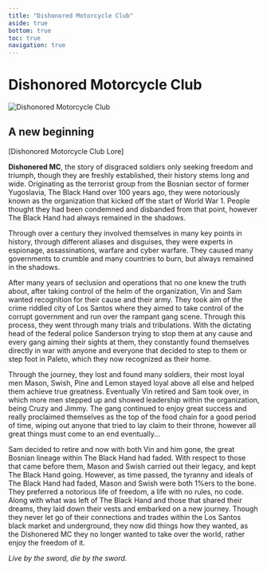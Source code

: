 ```yaml
---
title: "Dishonored Motorcycle Club"
aside: true
bottom: true
toc: true
navigation: true
---
```


# Dishonored Motorcycle Club

![Dishonored Motorcycle Club](https://media.discordapp.net/attachments/1266670962477371473/1270024298051928074/image.png?ex=66c6a10c&is=66c54f8c&hm=9d53ce146cf75a539e0aebe6f2c1503612e16f4e56430b41a1a79962cfbbe421&=&format=webp&quality=lossless&width=810&height=383)


## A new beginning

[Dishonored Motorcycle Club Lore]

**Dishonered MC**, the story of disgraced soldiers only seeking freedom and triumph, though they are freshly established, their history stems long and wide. Originating as the terrorist group from the Bosnian sector of former Yugoslavia, The Black Hand over 100 years ago, they were notoriously known as the organization that kicked off the start of World War 1. People thought they had been condemned and disbanded from that point, however The Black Hand had always remained in the shadows. 

Through over a century they involved themselves in many key points in history, through different aliases and disguises, they were experts in espionage, assassinations, warfare and cyber warfare. They caused many governments to crumble and many countries to burn, but always remained in the shadows. 

After many years of seclusion and operations that no one knew the truth about, after taking control of the helm of the organization, Vin and Sam wanted recognition for their cause and their army. They took aim of the crime riddled city of Los Santos where they aimed to take control of the corrupt government and run over the rampant gang scene. Through this process, they went through many trials and tribulations. With the dictating head of the federal police Sanderson trying to stop them at any cause and every gang aiming their sights at them, they constantly found themselves directly in war with anyone and everyone that decided to step to them or step foot in Paleto, which they now recognized as their home. 

Through the journey, they lost and found many soldiers, their most loyal men Mason, Swish, Pine and Lemon stayed loyal above all else and helped them achieve true greatness. Eventually Vin retired and Sam took over, in which more men stepped up and showed leadership within the organization, being Cruzy and Jimmy. The gang continued to enjoy great success and really proclaimed themselves as the top of the food chain for a good period of time, wiping out anyone that tried to lay claim to their throne, however all great things must come to an end eventually...

Sam decided to retire and now with both Vin and him gone, the great Bosnian lineage within The Black Hand had faded. With respect to those that came before them, Mason and Swish carried out their legacy, and kept The Black Hand going. However, as time passed, the tyranny and ideals of The Black Hand had faded, Mason and Swish were both 1%ers to the bone. They preferred a notorious life of freedom, a life with no rules, no code. Along with what was left of The Black Hand and those that shared their dreams, they laid down their vests and embarked on a new journey. Though they never let go of their connections and trades within the Los Santos black market and underground, they now did things how they wanted, as the Dishonered MC they no longer wanted to take over the world, rather enjoy the freedom of it.

*Live by the sword, die by the sword.*
